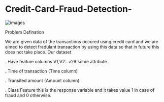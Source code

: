 # Credit-Card-Fraud-Detection-



![images](https://user-images.githubusercontent.com/46940879/121863049-5891c700-ccf3-11eb-842f-3c0abd9ff19b.jpg)




Problem Defination


We are given data of the transactions occured using credit card and we are aimed to detect fradulant transaction by using this data so that in future this does not take place.
Our dataset


. Have feature columns V1,V2...v28 some attribute .



. Time of transaction (Time column)




. Transited amount (Amount column)



. Class Feature this is the response variable and it takes value 1 in case of fraud and 0 otherwise.

